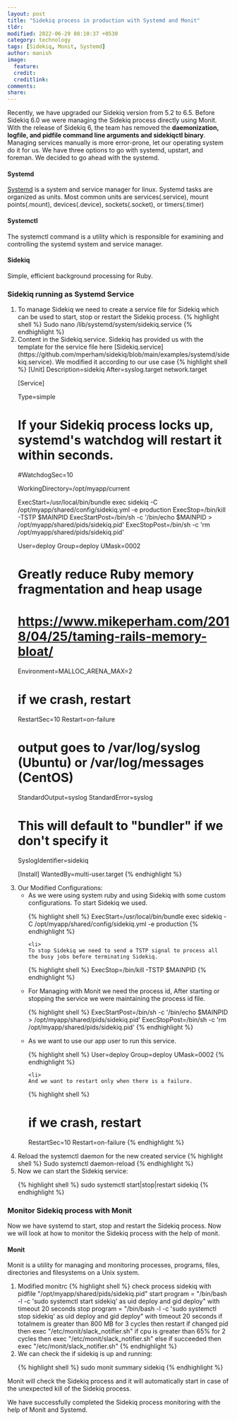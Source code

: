 ```yaml
---
layout: post
title: "Sidekiq process in production with Systemd and Monit"
tldr: 
modified: 2022-06-29 08:10:37 +0530
category: technology
tags: [Sidekiq, Monit, Systemd]
author: manish
image:
  feature: 
  credit: 
  creditlink: 
comments: 
share: 
---
```


Recently, we have upgraded our Sidekiq version from 5.2 to 6.5. Before Sidekiq 6.0 we were managing the Sidekiq process directly using Monit. With the release of Sidekiq 6, the team has removed the **daemonization, logfile, and pidfile command line arguments and sidekiqctl binary**.  Managing services manually is more error-prone, let our operating system do it for us.
We have three options to go with systemd, upstart, and foreman. We decided to go ahead with the systemd.

#### **Systemd**
[Systemd](https://wiki.debian.org/systemd#systemd_-_system_and_service_manager) is a system and service manager for linux. Systemd tasks are organized as units. Most common units are services(.service), mount points(.mount), devices(.device), sockets(.socket), or timers(.timer)

#### **Systemctl**
The systemctl command is a utility which is responsible for examining and controlling the systemd system and service manager.

#### **Sidekiq**
Simple, efficient background processing for Ruby.


### **Sidekiq running as Systemd Service**

<ol>
<li>
To manage Sidekiq we need to create a service file for Sidekiq which can be used to start, stop or restart the Sidekiq process.
{% highlight shell %}
Sudo nano /lib/systemd/system/sidekiq.service
{% endhighlight %}

</li>
<li>
Content in the Sidekiq.service. Sidekiq has provided us with the template for the service file here [Sidekiq.service](https://github.com/mperham/sidekiq/blob/main/examples/systemd/sidekiq.service). We modified it according to our use case
{% highlight shell %}
[Unit]
Description=sidekiq
After=syslog.target network.target

[Service]

Type=simple
# If your Sidekiq process locks up, systemd's watchdog will restart it within seconds.
#WatchdogSec=10

WorkingDirectory=/opt/myapp/current

ExecStart=/usr/local/bin/bundle exec sidekiq -C /opt/myapp/shared/config/sidekiq.yml -e production
ExecStop=/bin/kill -TSTP $MAINPID
ExecStartPost=/bin/sh -c '/bin/echo $MAINPID > /opt/myapp/shared/pids/sidekiq.pid'
ExecStopPost=/bin/sh -c 'rm /opt/myapp/shared/pids/sidekiq.pid'

User=deploy
Group=deploy
UMask=0002

# Greatly reduce Ruby memory fragmentation and heap usage
# https://www.mikeperham.com/2018/04/25/taming-rails-memory-bloat/
Environment=MALLOC_ARENA_MAX=2

# if we crash, restart
RestartSec=10
Restart=on-failure

# output goes to /var/log/syslog (Ubuntu) or /var/log/messages (CentOS)
StandardOutput=syslog
StandardError=syslog

# This will default to "bundler" if we don't specify it
SyslogIdentifier=sidekiq

[Install]
WantedBy=multi-user.target
{% endhighlight %}

</li>
<li>
  Our Modified Configurations:
  <ul>
    <li>
      As we were using system ruby and using Sidekiq with some custom configurations. To start Sidekiq we used.

{% highlight shell %}
ExecStart=/usr/local/bin/bundle exec sidekiq -C /opt/myapp/shared/config/sidekiq.yml -e production
{% endhighlight %}
    </li>

    <li>
    To stop Sidekiq we need to send a TSTP signal to process all the busy jobs before terminating Sidekiq.

{% highlight shell %}
ExecStop=/bin/kill -TSTP $MAINPID
{% endhighlight %}
    </li>
    <li>
    For Managing with Monit we need the process id, After starting or stopping the service we were maintaining the process id file.

{% highlight shell %}
ExecStartPost=/bin/sh -c '/bin/echo $MAINPID > /opt/myapp/shared/pids/sidekiq.pid'
ExecStopPost=/bin/sh -c 'rm /opt/myapp/shared/pids/sidekiq.pid'
{% endhighlight %}
    </li>
    <li>
    As we want to use our app user to run this service.

{% highlight shell %}
User=deploy
Group=deploy
UMask=0002
{% endhighlight %}
    </li>

    <li>
    And we want to restart only when there is a failure.


{% highlight shell %}
# if we crash, restart
RestartSec=10
Restart=on-failure
{% endhighlight %}
    </li>
  </ul>
</li>
<li>
Reload the systemctl daemon for the new created service
{% highlight shell %}
Sudo systemctl daemon-reload
{% endhighlight %}
 
</li>
<li>
 Now we can start the Sidekiq service:

{% highlight shell %}
sudo systemctl start|stop|restart sidekiq
{% endhighlight %}
</li>
</ol>

### **Monitor Sidekiq process with Monit**

Now we have systemd to start, stop and restart the Sidekiq process. Now we will look at how to monitor the Sidekiq process with the help of monit.

#### **Monit**

Monit is a utility for managing and monitoring processes, programs, files, directories and filesystems on a Unix system.

<ol>
<li>
Modified monitrc
{% highlight shell %}
check process sidekiq with pidfile "/opt/myapp/shared/pids/sidekiq.pid"
  start program = "/bin/bash -l -c  'sudo systemctl start sidekiq' as uid deploy and gid deploy"
    with timeout 20 seconds
  stop program  = "/bin/bash -l -c  'sudo systemctl stop sidekiq' as uid deploy and gid deploy"
    with timeout 20 seconds
  if totalmem is greater than 800 MB for 3 cycles then restart
  if changed pid then exec "/etc/monit/slack_notifier.sh"
  if cpu is greater than 65% for 2 cycles then exec "/etc/monit/slack_notifier.sh" else if succeeded then exec "/etc/monit/slack_notifier.sh"
{% endhighlight %}
</li>
<li>
We can check the if sidekiq is up and running:

{% highlight shell %}
sudo monit summary sidekiq
{% endhighlight %}
</li>
</ol>

Monit will check the Sidekiq process and it will automatically start in case of the unexpected kill of the Sidekiq process.

We have successfully completed the Sidekiq process monitoring with the help of Monit and Systemd.



